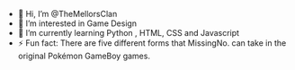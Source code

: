 - 👋 Hi, I’m @TheMellorsClan
- 👀 I’m interested in Game Design
- 🌱 I’m currently learning Python , HTML, CSS and Javascript
- ⚡ Fun fact: There are five different forms that MissingNo. can take in the original Pokémon GameBoy games.

<!---
TheMellorsClan/TheMellorsClan is a ✨ special ✨ repository because its `README.md` (this file) appears on your GitHub profile.
You can click the Preview link to take a look at your changes.
--->
